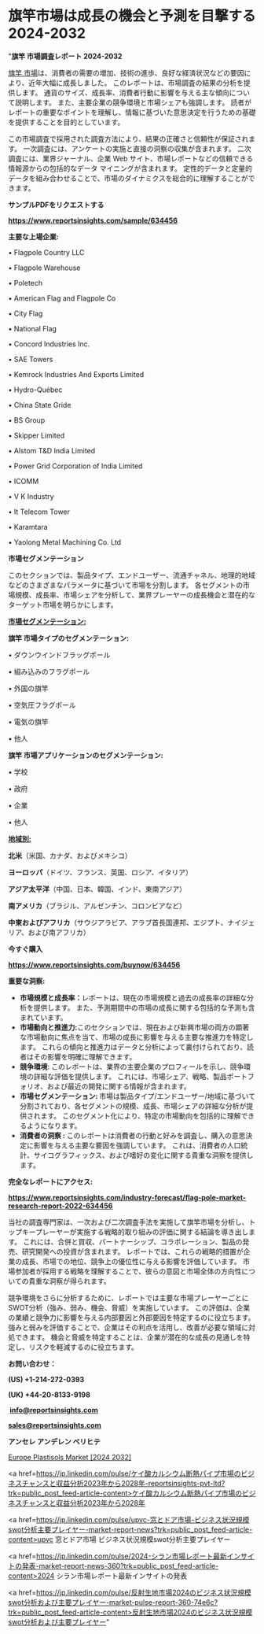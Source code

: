 # 旗竿市場は成長の機会と予測を目撃する2024-2032

"<strong>旗竿 市場調査レポート 2024-2032</strong>

<a href=https://www.reportsinsights.com/sample/634456>旗竿 市場</a>は、消費者の需要の増加、技術の進歩、良好な経済状況などの要因により、近年大幅に成長しました。 このレポートは、市場調査の結果の分析を提供します。 通貨のサイズ、成長率、消費者行動に影響を与える主な傾向について説明します。 また、主要企業の競争環境と市場シェアも強調します。 読者がレポートの重要なポイントを理解し、情報に基づいた意思決定を行うための基礎を提供することを目的としています。

この市場調査で採用された調査方法により、結果の正確さと信頼性が保証されます。 一次調査には、アンケートの実施と直接の洞察の収集が含まれます。 二次調査には、業界ジャーナル、企業 Web サイト、市場レポートなどの信頼できる情報源からの包括的なデータ マイニングが含まれます。 定性的データと定量的データを組み合わせることで、市場のダイナミクスを総合的に理解することができます。

<strong><b>サンプルPDFをリクエストする</b></strong>

<a href=https://www.reportsinsights.com/sample/634456><strong><u>https://www.reportsinsights.com/sample/634456</u></strong></a>

<strong>主要な上場企業:</strong>

• Flagpole Country LLC

• Flagpole Warehouse

• Poletech

• American Flag and Flagpole Co

• City Flag

• National Flag

• Concord Industries Inc.

• SAE Towers

• Kemrock Industries And Exports Limited

• Hydro-Québec

• China State Gride

• BS Group

• Skipper Limited

• Alstom T&D India Limited

• Power Grid Corporation of India Limited

• ICOMM

• V K Industry

• It Telecom Tower

• Karamtara

• Yaolong Metal Machining Co. Ltd

<strong>市場セグメンテーション</strong>

このセクションでは、製品タイプ、エンドユーザー、流通チャネル、地理的地域などのさまざまなパラメータに基づいて市場を分割します。 各セグメントの市場規模、成長率、市場シェアを分析して、業界プレーヤーの成長機会と潜在的なターゲット市場を明らかにします。

<strong><u>市場セグメンテーション</u></strong><strong><u>:</u></strong>

<strong>旗竿 市場タイプのセグメンテーション:</strong>

• ダウンウインドフラッグポール

• 組み込みのフラグポール

• 外国の旗竿

• 空気圧フラグポール

• 電気の旗竿

• 他人

<strong>旗竿 市場アプリケーションのセグメンテーション:</strong>

• 学校

• 政府

• 企業

• 他人

<strong><u>地域別</u></strong><strong><u>:</u></strong>

<strong>北米</strong>（米国、カナダ、およびメキシコ）

<strong>ヨーロッパ</strong>（ドイツ、フランス、英国、ロシア、イタリア）

<strong>アジア太平洋</strong>（中国、日本、韓国、インド、東南アジア）

<strong>南アメリカ</strong>（ブラジル、アルゼンチン、コロンビアなど）

<strong>中東およびアフリカ</strong>（サウジアラビア、アラブ首長国連邦、エジプト、ナイジェリア、および南アフリカ）

<strong>今すぐ購入</strong>

<a href=https://www.reportsinsights.com/buynow/634456><strong><u>https://www.reportsinsights.com/buynow/634456</u></strong></a>

<strong>重要な洞察:</strong>
<ul>
  <li><strong>市場規模と成長率：</strong>レポートは、現在の市場規模と過去の成長率の詳細な分析を提供します。 また、予測期間中の市場の成長に関する包括的な予測も含まれています。</li>
  <li><strong>市場動向と推進力:</strong>このセクションでは、現在および新興市場の両方の顕著な市場動向に焦点を当て、市場の成長に影響を与える主要な推進力を特定します。 これらの傾向と推進力はデータと分析によって裏付けられており、読者はその影響を明確に理解できます。</li>
  <li><strong>競争環境</strong>: このレポートは、業界の主要企業のプロフィールを示し、競争環境の詳細な評価を提供します。 これには、市場シェア、戦略、製品ポートフォリオ、および最近の開発に関する情報が含まれます。</li>
  <li><strong>市場セグメンテーション: </strong>市場は製品タイプ/エンドユーザー/地域に基づいて分割されており、各セグメントの規模、成長、市場シェアの詳細な分析が提供されます。 このセグメント化により、特定の市場動向を包括的に理解できるようになります。</li>
  <li><strong>消費者の洞察 : </strong>このレポートは消費者の行動と好みを調査し、購入の意思決定に影響を与える主要な要因を強調しています。 これは、消費者の人口統計、サイコグラフィックス、および嗜好の変化に関する貴重な洞察を提供します。</li>
</ul>
<strong>完全なレポートにアクセス:</strong>

<a href=https://www.reportsinsights.com/industry-forecast/flag-pole-market-research-report-2022-634456><strong><u><b>https://www.reportsinsights.com/industry-forecast/flag-pole-market-research-report-2022-634456</b></u></strong></a>

当社の調査専門家は、一次および二次調査手法を実施して旗竿市場を分析し、トップキープレーヤーが実施する戦略的取り組みの評価に関する結論を導き出します。 これには、合併と買収、パートナーシップ、コラボレーション、製品の発売、研究開発への投資が含まれます。 レポートでは、これらの戦略的措置が企業の成長、市場での地位、競争上の優位性に与える影響を評価しています。 市場参加者が採用する戦略を理解することで、彼らの意図と市場全体の方向性についての貴重な洞察が得られます。

競争環境をさらに分析するために、レポートでは主要な市場プレーヤーごとにSWOT分析（強み、弱み、機会、脅威）を実施しています。 この評価は、企業の業績と競争力に影響を与える内部要因と外部要因を特定するのに役立ちます。 強みと弱みを評価することで、企業はその利点を活用し、改善が必要な領域に対処できます。 機会と脅威を特定することは、企業が潜在的な成長の見通しを特定し、リスクを軽減するのに役立ちます。

<strong>お問い合わせ：</strong>

<strong>(US) +1-214-272-0393</strong>

<strong>(UK) +44-20-8133-9198</strong>

<strong> </strong><a href=info@reportsinsights.com><strong><u>info@reportsinsights.com</u></strong></a>

<a href=sales@reportsinsights.com><strong><u>sales@reportsinsights.com</u></strong></a>

<strong>アンセレ アンデレン ベリヒテ</strong>

<a href=https://www.linkedin.com/pulse/europe-plastisols-market-in-depth-analysis-growth-6vwif/>Europe Plastisols Market [2024 2032]</a>

<a href=https://jp.linkedin.com/pulse/ケイ酸カルシウム断熱パイプ市場のビジネスチャンスと収益分析2023年から2028年-reportsinsights-pvt-ltd?trk=public_post_feed-article-content>ケイ酸カルシウム断熱パイプ市場のビジネスチャンスと収益分析2023年から2028年</a>

<a href=https://jp.linkedin.com/pulse/upvc-窓とドア市場-ビジネス状況規模swot分析主要プレイヤー-market-report-news?trk=public_post_feed-article-content>upvc 窓とドア市場 ビジネス状況規模swot分析主要プレイヤー</a>

<a href=https://jp.linkedin.com/pulse/2024-シラン市場レポート最新インサイトの発表-market-report-news-360?trk=public_post_feed-article-content>2024 シラン市場レポート最新インサイトの発表</a>

<a href=https://jp.linkedin.com/pulse/反射生地市場2024のビジネス状況規模swot分析および主要プレイヤー-market-pulse-report-360-74e6c?trk=public_post_feed-article-content>反射生地市場2024のビジネス状況規模swot分析および主要プレイヤー</a>"
